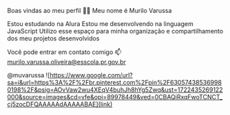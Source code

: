 Boas vindas ao meu perfil 💙💙
Meu nome é Murilo Varussa

Estou estudando na Alura
Estou me desenvolvendo na linguagem JavaScript
Utilizo esse espaço para minha organização e compartilhamento dos meu projetos desenvolvidos

Você pode entrar em contato comigo 📫
murilo.varussa.oliveira@esscola.pr.gov.br

@muvarussa
![https://www.google.com/url?sa=i&url=https%3A%2F%2Fbr.pinterest.com%2Fpin%2F630574385369980198%2F&psig=AOvVaw2wu4XEqV4buhJh8hYg5Zwq&ust=1722435269122000&source=images&cd=vfe&opi=89978449&ved=0CBAQjRxqFwoTCNCT_cj5zocDFQAAAAAdAAAAABAE](link)
